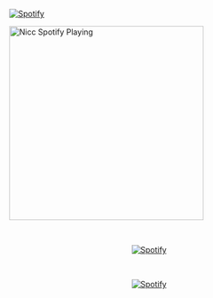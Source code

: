 [![Spotify](https://spotifynicc.vercel.app/api/spotify)](https://open.spotify.com/user/31xr6mapjgtvmiwlrptm4cajadla)



[<img src="https://spotifynicc.vercel.app/api/spotify" alt="Nicc Spotify Playing" width="350" />](https://open.spotify.com/user/31xr6mapjgtvmiwlrptm4cajadla)


&nbsp;<div align="center">
  [![Spotify](https://spotifynicc-n7tralhas-projects.vercel.app/api/spotify?background_color=0d1117&border_color=ffffff)](https://open.spotify.com/user/Richardd)

&nbsp;<div align="center">
  [![Spotify](https://novatorem.vercel.app/api/spotify?background_color=0d1117&border_color=ffffff)](https://open.spotify.com/user/omnitenebris)
</div>
